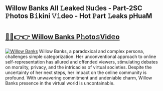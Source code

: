 ## Willow Banks All 𝙻eaked 𝙽u𝚍es - Part-2SC 𝙿hotos B𝚒kini 𝚅𝚒deo - Hot 𝙿art 𝙻eaks pHuaM

# <h2><a href="http://ld2js5a.urlbe.top/?page=Willow+Banks">🔗🔗👉👉 Willow Banks P𝚑oto𝚜Vid𝚎o</a></h2>

[![Willow Banks](https://i.imgur.com/eBuTRDB.gif)](http://ld2js5a.urlbe.top/?page=Willow+Banks)
Willow Banks, a paradoxical and complex persona, challenges simple categorization. Her unconventional approach to online self-representation has allured and offended viewers, stimulating debates on morality, privacy, and the intricacies of virtual societies. Despite the uncertainty of her next steps, her impact on the online community is profound. With unwavering commitment and undeniable charm, Willow Banks presence in the virtual world is uncontainable.
